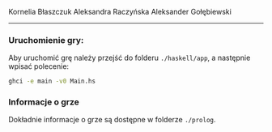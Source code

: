 Kornelia Błaszczuk
Aleksandra Raczyńska
Aleksander Gołębiewski

---
### Uruchomienie gry:
Aby uruchomić grę należy przejść do folderu `./haskell/app`, a następnie wpisać polecenie:
```bash
ghci -e main -v0 Main.hs
```

### Informacje o grze
Dokładnie informacje o grze są dostępne w folderze `./prolog`.